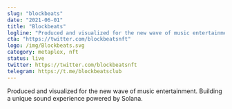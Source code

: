 ```yaml
---
slug: "blockbeats"
date: "2021-06-01"
title: "Blockbeats"
logline: "Produced and visualized for the new wave of music entertainment."
cta: "https://twitter.com/blockbeatsnft"
logo: /img/Blockbeats.svg
category: metaplex, nft
status: live
twitter: https://twitter.com/blockbeatsnft
telegram: https://t.me/blockbeatsclub
---
```

Produced and visualized for the new wave of music entertainment. Building a unique sound experience powered by Solana.
